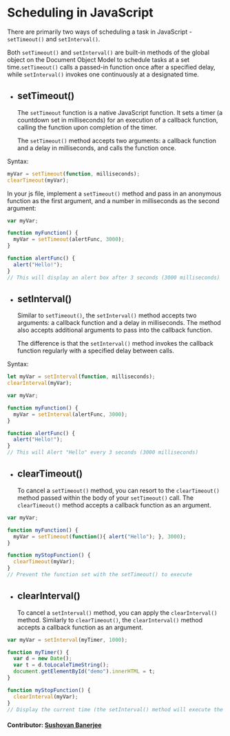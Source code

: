 # Scheduling in JavaScript

There are primarily two ways of scheduling a task in JavaScript - ```setTimeout()``` and ```setInterval()```.
<br>

Both ```setTimeout()``` and ```setInterval()``` are built-in methods of the global object on the Document Object Model to schedule tasks at a set time.```setTimeout()``` calls a passed-in function once after a specified delay, while ```setInterval()``` invokes one continuously at a designated time.
<br>

- ## **setTimeout()**
  The ```setTimeout``` function is a native JavaScript function. It sets a timer (a countdown set in milliseconds) for an execution of a callback function, calling the function upon completion of the timer.

  The ```setTimeout()``` method accepts two arguments: a callback function and a delay in milliseconds, and calls the function once.
  
Syntax:
```js
myVar = setTimeout(function, milliseconds);
clearTimeout(myVar);
```

  In your js file, implement a ```setTimeout()``` method and pass in an anonymous function as the first argument, and a number in milliseconds as the second argument:
  
```js
var myVar;

function myFunction() {
  myVar = setTimeout(alertFunc, 3000);
}

function alertFunc() {
  alert("Hello!");
}
// This will display an alert box after 3 seconds (3000 milliseconds)
```
- ## **setInterval()**
  Similar to ```setTimeout()```, the ```setInterval()``` method accepts two arguments: a callback function and a delay in milliseconds. The method also accepts additional arguments to pass into the callback function.
  
  The difference is that the ```setInterval()``` method invokes the callback function regularly with a specified delay between calls.
  
Syntax:
```js
let myVar = setInterval(function, milliseconds);
clearInterval(myVar);
```

```js
var myVar;

function myFunction() {
  myVar = setInterval(alertFunc, 3000);
}

function alertFunc() {
  alert("Hello!");
}
// This will Alert "Hello" every 3 seconds (3000 milliseconds)
```
- ## **clearTimeout()**
  To cancel a ```setTimeout()``` method, you can resort to the ```clearTimeout()``` method passed within the body of your ```setTimeout()``` call. The ```clearTimeout()``` method accepts a callback function as an argument.

```js
var myVar;

function myFunction() {
  myVar = setTimeout(function(){ alert("Hello"); }, 3000);
}

function myStopFunction() {
  clearTimeout(myVar);
}
// Prevent the function set with the setTimeout() to execute
```
- ## **clearInterval()**
  To cancel a ```setInterval()``` method, you can apply the ```clearInterval()``` method. Similarly to ```clearTimeout()```, the ```clearInterval()``` method accepts a callback function as an argument.

```js
var myVar = setInterval(myTimer, 1000);

function myTimer() {
  var d = new Date();
  var t = d.toLocaleTimeString();
  document.getElementById("demo").innerHTML = t;
}

function myStopFunction() {
  clearInterval(myVar);
}
// Display the current time (the setInterval() method will execute the "myTimer" function once every 1 second). Use clearInterval() to stop the time
```

#### Contributor: [Sushovan Banerjee](https://github.com/sushovanb02)
